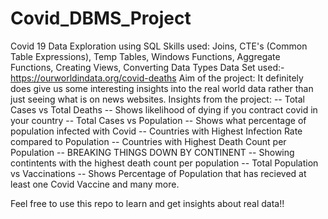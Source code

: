 # Covid_DBMS_Project
Covid 19 Data Exploration using SQL 
Skills used: Joins, CTE's (Common Table Expressions), Temp Tables, Windows Functions, Aggregate Functions, Creating Views, Converting Data Types
Data Set used:- https://ourworldindata.org/covid-deaths
Aim of the project: It definitely does give us some interesting insights into the real world data rather than just seeing what is on news websites.
Insights from the project:
-- Total Cases vs Total Deaths
-- Shows likelihood of dying if you contract covid in your country
-- Total Cases vs Population
-- Shows what percentage of population infected with Covid
-- Countries with Highest Infection Rate compared to Population
-- Countries with Highest Death Count per Population
-- BREAKING THINGS DOWN BY CONTINENT
-- Showing contintents with the highest death count per population
-- Total Population vs Vaccinations
-- Shows Percentage of Population that has recieved at least one Covid Vaccine
and many more.

Feel free to use this repo to learn and get insights about real data!! 
